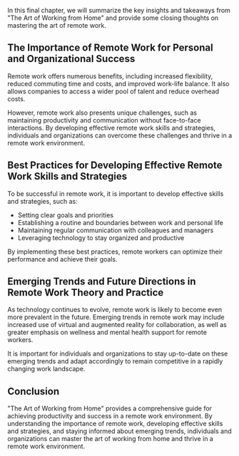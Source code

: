 
In this final chapter, we will summarize the key insights and takeaways from "The Art of Working from Home" and provide some closing thoughts on mastering the art of remote work.

The Importance of Remote Work for Personal and Organizational Success
---------------------------------------------------------------------

Remote work offers numerous benefits, including increased flexibility, reduced commuting time and costs, and improved work-life balance. It also allows companies to access a wider pool of talent and reduce overhead costs.

However, remote work also presents unique challenges, such as maintaining productivity and communication without face-to-face interactions. By developing effective remote work skills and strategies, individuals and organizations can overcome these challenges and thrive in a remote work environment.

Best Practices for Developing Effective Remote Work Skills and Strategies
-------------------------------------------------------------------------

To be successful in remote work, it is important to develop effective skills and strategies, such as:

* Setting clear goals and priorities
* Establishing a routine and boundaries between work and personal life
* Maintaining regular communication with colleagues and managers
* Leveraging technology to stay organized and productive

By implementing these best practices, remote workers can optimize their performance and achieve their goals.

Emerging Trends and Future Directions in Remote Work Theory and Practice
------------------------------------------------------------------------

As technology continues to evolve, remote work is likely to become even more prevalent in the future. Emerging trends in remote work may include increased use of virtual and augmented reality for collaboration, as well as greater emphasis on wellness and mental health support for remote workers.

It is important for individuals and organizations to stay up-to-date on these emerging trends and adapt accordingly to remain competitive in a rapidly changing work landscape.

Conclusion
----------

"The Art of Working from Home" provides a comprehensive guide for achieving productivity and success in a remote work environment. By understanding the importance of remote work, developing effective skills and strategies, and staying informed about emerging trends, individuals and organizations can master the art of working from home and thrive in a remote work environment.